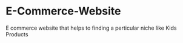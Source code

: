 # E-Commerce-Website
E commerce website that helps to finding a perticular niche like Kids Products
